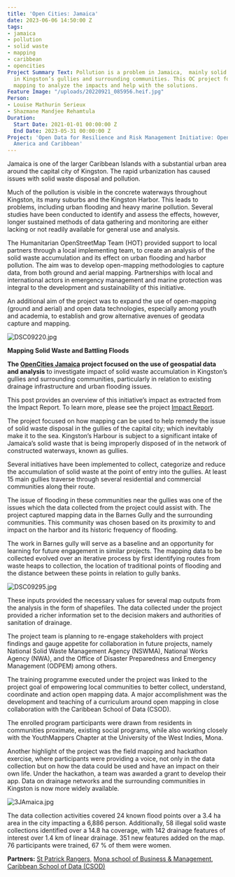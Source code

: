 ```yaml
---
title: 'Open Cities: Jamaica'
date: 2023-06-06 14:50:00 Z
tags:
- jamaica
- pollution
- solid waste
- mapping
- caribbean
- opencities
Project Summary Text: Pollution is a problem in Jamaica,  mainly solid waste accumulation
  in Kingston’s gullies and surrounding communities. This OC project focused on using
  mapping to analyze the impacts and help with the solutions.
Feature Image: "/uploads/20220921_085956.heif.jpg"
Person:
- Louise Mathurin Serieux
- Shazmane Mandjee Rehamtula
Duration:
  Start Date: 2021-01-01 00:00:00 Z
  End Date: 2023-05-31 00:00:00 Z
Project: 'Open Data for Resilience and Risk Management Initiative: Open Cities Latin
  America and Caribbean'
---
```


Jamaica is one of the larger Caribbean Islands with a substantial urban area around the  capital city of Kingston. The rapid urbanization has caused issues with solid waste disposal and pollution.

Much of the pollution is visible in the concrete waterways throughout Kingston, its many suburbs and the Kingston Harbor. This leads to problems, including urban flooding and heavy marine pollution. Several studies have been conducted to identify and assess the effects, however, longer sustained methods of data gathering and monitoring are either lacking or not readily available for general use and analysis.

The Humanitarian OpenStreetMap Team (HOT) provided support to local partners through a local implementing team, to create an analysis of the solid waste accumulation and its effect on urban flooding and harbor pollution. The aim was to develop open-mapping methodologies to capture data, from both ground and aerial mapping. Partnerships with local and international actors in emergency management and marine protection was integral to the development and sustainability of this initiative.

An additional aim of the project was to expand the use of open-mapping (ground and aerial) and open data technologies, especially among youth and academia, to establish and grow alternative avenues of geodata capture and mapping.

![DSC09220.jpg](/uploads/DSC09220.jpg)

**Mapping Solid Waste and Battling Floods**

**The [OpenCities Jamaica](https://wiki.openstreetmap.org/wiki/OpenCities_Jamaica) project focused on the use of geospatial data  and analysis** to investigate impact of solid waste accumulation in Kingston’s gullies and surrounding communities, particularly in relation to existing drainage infrastructure and urban flooding issues.

This post provides an overview of this initiative’s impact as extracted from the Impact Report. To learn more, please see the project [Impact Report](https://www.hotosm.org/uploads/Open%20Cities_Impact%20Report_Jamaica.pdf).

The project focused on how mapping can be used to help remedy the issue of solid waste disposal in the gullies of the capital city; which inevitably make it to the sea. Kingston’s Harbour is subject to a significant intake of Jamaica’s solid waste that is being improperly disposed of in the network of constructed waterways, known as gullies.

Several initiatives have been  implemented to collect, categorize and reduce the accumulation of solid waste at the point of entry into the gullies. At least 15 main gullies traverse through several residential and commercial communities along their route.

The issue of flooding in these communities near the gullies was one of the issues which the data collected from the project could assist with. The project captured mapping data in the Barnes Gully and the surrounding communities. This community was chosen based on its proximity to and impact on the harbor and its historic frequency of flooding.

The work in Barnes gully will serve as a baseline and an opportunity for learning for future engagement in similar projects. The mapping data to be collected evolved over an iterative process by first identifying routes from waste heaps to collection, the location of traditional points of flooding and the distance between these points in relation to gully banks.

![DSC09295.jpg](/uploads/DSC09295.jpg)

These inputs provided the necessary values for several map outputs from the analysis in the form of shapefiles. The data collected under the project provided a richer information set to the decision makers and authorities of sanitation of drainage.

The project team is planning to re-engage stakeholders with project findings and gauge appetite for collaboration in future projects, namely National Solid Waste Management Agency (NSWMA), National Works Agency (NWA), and the Office of Disaster Preparedness and Emergency Management (ODPEM) among others.

The training programme executed under the project was linked to the project goal of empowering local communities to better collect, understand, coordinate and action open mapping data. A major accomplishment was the development and teaching of a curriculum around open mapping in close collaboration with the Caribbean School of Data (CSOD).

The enrolled program participants were drawn from residents in communities proximate, existing social programs, while also working closely with the YouthMappers Chapter at the University of the West Indies, Mona.

Another highlight of the project was the field mapping and hackathon exercise, where participants were providing a voice, not only in the data collection but on how the data could be used and have an impact on their own life. Under the hackathon, a team was awarded a grant to develop their app. Data on drainage networks and the surrounding communities in Kingston is now more widely available.

![3JAmaica.jpg](/uploads/3JAmaica.jpg)

The data collection activities covered 24 known flood points over a 3.4 ha area in the city impacting a 6,886 person. Additionally, 58 illegal solid waste collections identified over a 14.8 ha coverage, with 142 drainage features of interest over 1.4 km of linear drainage. 351 new features added on the map. 76 participants were trained, 67 % of them were women.

**Partners:** [St Patrick Rangers](https://www.facebook.com/stpatricksrangersltd/), [Mona school of Business & Management](https://www.mona.uwi.edu/msbm/), [Caribbean School of Data (CSOD)](https://coi-csod.org/)